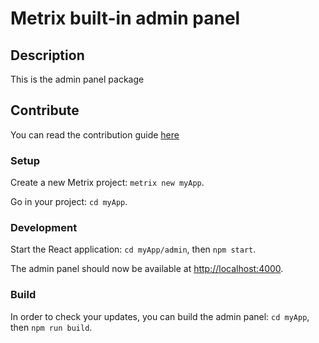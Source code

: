 # Metrix built-in admin panel

## Description

This is the admin panel package

## Contribute

You can read the contribution guide [here](../../../CONTRIBUTING.md)

### Setup

Create a new Metrix project: `metrix new myApp`.

Go in your project: `cd myApp`.

### Development

Start the React application: `cd myApp/admin`, then `npm start`.

The admin panel should now be available at [http://localhost:4000](http://localhost:4000).

### Build

In order to check your updates, you can build the admin panel: `cd myApp`, then `npm run build`.
